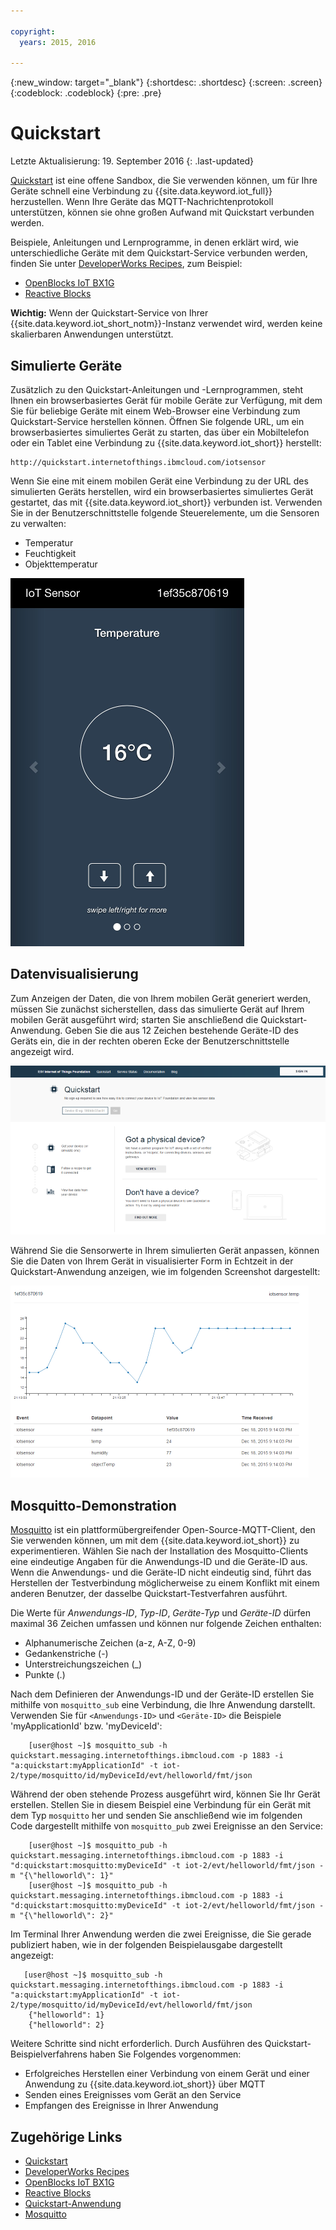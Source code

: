 ```yaml
---

copyright:
  years: 2015, 2016

---
```


{:new_window: target="_blank"}
{:shortdesc: .shortdesc}
{:screen: .screen}
{:codeblock: .codeblock}
{:pre: .pre}

# Quickstart 

Letzte Aktualisierung: 19. September 2016
{: .last-updated}


[Quickstart](https://quickstart.internetofthings.ibmcloud.com/#/) ist eine offene Sandbox, die Sie verwenden können, um für Ihre Geräte schnell eine Verbindung zu {{site.data.keyword.iot_full}} herzustellen. Wenn Ihre Geräte das MQTT-Nachrichtenprotokoll unterstützen, können sie ohne großen Aufwand mit Quickstart verbunden werden. 

Beispiele, Anleitungen und Lernprogramme, in denen erklärt wird, wie unterschiedliche Geräte mit dem Quickstart-Service verbunden werden, finden Sie unter [DeveloperWorks Recipes](https://developer.ibm.com/recipes/), zum Beispiel: 

- [OpenBlocks IoT BX1G](https://developer.ibm.com/recipes/tutorials/openblocks-iot-bx1g-for-iot-foundation-quickstart/) 
- [Reactive Blocks](https://developer.ibm.com/recipes/tutorials/reactive-blocks-and-java-to-iot-foundation-part-1-quickstart/) 


**Wichtig:** Wenn der Quickstart-Service von Ihrer {{site.data.keyword.iot_short_notm}}-Instanz verwendet wird, werden keine skalierbaren Anwendungen unterstützt. 

## Simulierte Geräte 

Zusätzlich zu den Quickstart-Anleitungen und -Lernprogrammen, steht Ihnen ein browserbasiertes Gerät für mobile Geräte zur Verfügung, mit dem Sie für beliebige Geräte mit einem Web-Browser eine Verbindung zum Quickstart-Service herstellen können. Öffnen Sie folgende URL, um ein browserbasiertes simuliertes Gerät zu starten, das über ein Mobiltelefon oder ein Tablet eine Verbindung zu {{site.data.keyword.iot_short}} herstellt: 

```
http://quickstart.internetofthings.ibmcloud.com/iotsensor
```

Wenn Sie eine mit einem mobilen Gerät eine Verbindung zu der URL des simulierten Geräts herstellen, wird ein browserbasiertes simuliertes Gerät gestartet, das mit {{site.data.keyword.iot_short}} verbunden ist. Verwenden Sie in der Benutzerschnittstelle folgende Steuerelemente, um die Sensoren zu verwalten: 

- Temperatur 
- Feuchtigkeit 
- Objekttemperatur 


![Abbildung](iotsensor.png) 

## Datenvisualisierung 

Zum Anzeigen der Daten, die von Ihrem mobilen Gerät generiert werden, müssen Sie zunächst sicherstellen, dass das simulierte Gerät auf Ihrem mobilen Gerät ausgeführt wird; starten Sie anschließend die Quickstart-Anwendung. Geben Sie die aus 12 Zeichen bestehende Geräte-ID des Geräts ein, die in der rechten oberen Ecke der Benutzerschnittstelle angezeigt wird. 

![Abbildung](quickstart.png) 

Während Sie die Sensorwerte in Ihrem simulierten Gerät anpassen, können Sie die Daten von Ihrem Gerät in visualisierter Form in Echtzeit in der Quickstart-Anwendung anzeigen, wie im folgenden Screenshot dargestellt: 

![Abbildung](iotsensor_data.png) 


## Mosquitto-Demonstration 

[Mosquitto](http://mosquitto.org/) ist ein plattformübergreifender Open-Source-MQTT-Client, den Sie verwenden können, um mit dem {{site.data.keyword.iot_short}} zu experimentieren. Wählen Sie nach der Installation des Mosquitto-Clients eine eindeutige Angaben für die Anwendungs-ID und die Geräte-ID aus. Wenn die Anwendungs- und die Geräte-ID nicht eindeutig sind, führt das Herstellen der Testverbindung möglicherweise zu einem Konflikt mit einem anderen Benutzer, der dasselbe Quickstart-Testverfahren ausführt. 

Die Werte für *Anwendungs-ID*, *Typ-ID*, *Geräte-Typ* und *Geräte-ID* dürfen maximal 36 Zeichen umfassen und können nur folgende Zeichen enthalten: 
- Alphanumerische Zeichen (a-z, A-Z, 0-9) 
- Gedankenstriche (-) 
- Unterstreichungszeichen (_) 
- Punkte (.) 

Nach dem Definieren der Anwendungs-ID und der Geräte-ID erstellen Sie mithilfe von `mosquitto_sub` eine Verbindung, die Ihre Anwendung darstellt. Verwenden Sie für `<Anwendungs-ID>` und `<Geräte-ID>` die Beispiele 'myApplicationId' bzw. 'myDeviceId': 
```
    [user@host ~]$ mosquitto_sub -h quickstart.messaging.internetofthings.ibmcloud.com -p 1883 -i "a:quickstart:myApplicationId" -t iot-2/type/mosquitto/id/myDeviceId/evt/helloworld/fmt/json

```

Während der oben stehende Prozess ausgeführt wird, können Sie Ihr Gerät erstellen. Stellen Sie in diesem Beispiel eine Verbindung für ein Gerät mit dem Typ `mosquitto` her und senden Sie anschließend wie im folgenden Code dargestellt mithilfe von `mosquitto_pub` zwei Ereignisse an den Service: 

```
    [user@host ~]$ mosquitto_pub -h quickstart.messaging.internetofthings.ibmcloud.com -p 1883 -i "d:quickstart:mosquitto:myDeviceId" -t iot-2/evt/helloworld/fmt/json -m "{\"helloworld\": 1}"
    [user@host ~]$ mosquitto_pub -h quickstart.messaging.internetofthings.ibmcloud.com -p 1883 -i "d:quickstart:mosquitto:myDeviceId" -t iot-2/evt/helloworld/fmt/json -m "{\"helloworld\": 2}"
```
Im Terminal Ihrer Anwendung werden die zwei Ereignisse, die Sie gerade publiziert haben, wie in der folgenden Beispielausgabe dargestellt angezeigt:
```
   [user@host ~]$ mosquitto_sub -h quickstart.messaging.internetofthings.ibmcloud.com -p 1883 -i "a:quickstart:myApplicationId" -t iot-2/type/mosquitto/id/myDeviceId/evt/helloworld/fmt/json
    {"helloworld": 1}
    {"helloworld": 2}
```

Weitere Schritte sind nicht erforderlich. Durch Ausführen des Quickstart-Beispielverfahrens haben Sie Folgendes vorgenommen: 
- Erfolgreiches Herstellen einer Verbindung von einem Gerät und einer Anwendung zu {{site.data.keyword.iot_short}} über MQTT 
- Senden eines Ereignisses vom Gerät an den Service 
- Empfangen des Ereignisse in Ihrer Anwendung 


## Zugehörige Links 

- [Quickstart](https://quickstart.internetofthings.ibmcloud.com)
- [DeveloperWorks Recipes](https://developer.ibm.com/recipes)
- [OpenBlocks IoT BX1G](https://developer.ibm.com/recipes/tutorials/openblocks-iot-bx1g-for-iot-foundation-quickstart/)
- [Reactive Blocks](https://developer.ibm.com/recipes/tutorials/reactive-blocks-and-java-to-iot-foundation-part-1-quickstart/)
- [Quickstart-Anwendung](http://quickstart.internetofthings.ibmcloud.com) 
- [Mosquitto](http://mosquitto.org/)
